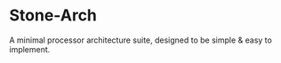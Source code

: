# Stone-Arch
A minimal processor architecture suite, designed to be simple &amp; easy to implement.
